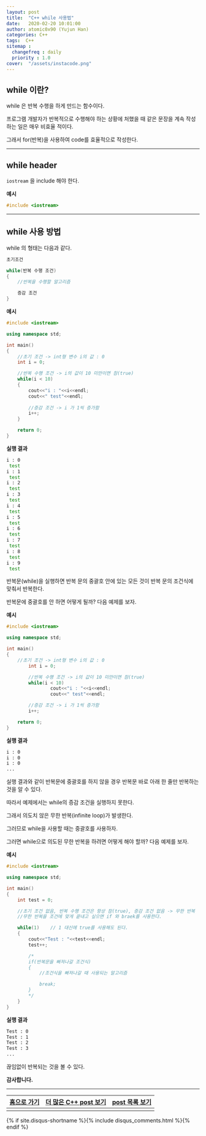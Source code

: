 ```yaml
---
layout: post
title:  "C++ while 사용법"
date:   2020-02-20 10:01:00
author: atomic0x90 (Yujun Han)
categories: C++
tags:  C++
sitemap :
  changefreq : daily
  priority : 1.0
cover:  "/assets/instacode.png"
---
```


## while 이란?

while 은 반복 수행을 하게 만드는 함수이다.

프로그램 개발자가 반복적으로 수행해야 하는 상황에 처했을 때 같은 문장을 계속 작성하는 일은 매우 비효율 적이다.

그래서 for(반복)을 사용하여 code를 효율적으로 작성한다.

---

## while header

`iostream` 을 include 해야 한다.

**예시**
```cpp
#include <iostream>
```


---

## while 사용 방법

while 의 형태는 다음과 같다.

```cpp
초기조건

while(반복 수행 조건)
{
	//반복을 수행할 알고리즘

	증감 조건
}
```

**예시**
```cpp
#include <iostream>

using namespace std;

int main()
{
	//초기 조건 -> int형 변수 i의 값 : 0
	int i = 0;

	//반복 수행 조건 -> i의 값이 10 미만이면 참(true)
	while(i < 10)
	{
		cout<<"i : "<<i<<endl;
		cout<<" test"<<endl;
	
		//증감 조건 -> i 가 1씩 증가함
		i++;
	}

	return 0;
}
```

**실행 결과**
```bash
i : 0
 test
i : 1
 test
i : 2
 test
i : 3
 test
i : 4
 test
i : 5
 test
i : 6
 test
i : 7
 test
i : 8
 test
i : 9
 test
```

반복문(while)을 실행하면 반복 문의 중괄호 안에 있는 모든 것이 반복 문의 조건식에 맞춰서 반복한다.

반복문에 중괄호를 안 하면 어떻게 될까? 다음 예제를 보자.

**예시**
```cpp
#include <iostream>

using namespace std;

int main()
{
	//초기 조건 -> int형 변수 i의 값 : 0
        int i = 0;

        //반복 수행 조건 -> i의 값이 10 미만이면 참(true)
        while(i < 10)
                cout<<"i : "<<i<<endl;
                cout<<" test"<<endl;

		//증감 조건 -> i 가 1씩 증가함
		i++;

	return 0;
}
```

**실행 결과**
```bash
i : 0
i : 0
i : 0
...
```

실행 결과와 같이 반복문에 중괄호를 하지 않을 경우 반복문 바로 아래 한 줄만 반복하는 것을 알 수 있다.

따라서 예제에서는 while의 증감 조건을 실행하지 못한다.

그래서 의도치 않은 무한 반복(infinite loop)가 발생한다.

그러므로 while을 사용할 때는 중괄호를 사용하자.



그러면 while으로 의도된 무한 반복을 하려면 어떻게 해야 할까? 다음 예제를 보자.

**예시**
```cpp
#include <iostream>

using namespace std;

int main()
{
	int test = 0;

	//초기 조건 없음, 반복 수행 조건은 항상 참(true), 증감 조건 없음 -> 무한 반복
	//무한 반복을 조건에 맞게 끝내고 싶으면 if 와 braek를 사용한다.

	while(1)	// 1 대신에 true를 사용해도 된다.
	{
		cout<<"Test : "<<test<<endl;
		test++;

		/*
		if(반복문을 빠져나갈 조건식)
		{
			//조건식을 빠져나갈 때 사용되는 알고리즘

			break;
		}
		*/
	}
}
```



**실행 결과**
```bash
Test : 0
Test : 1
Test : 2
Test : 3
...
```

끊임없이 반복되는 것을 볼 수 있다.



**감사합니다.**


---


[홈으로 가기][01]       |[더 많은 C++ post 보기][03]            |[post 목록 보기][02]
:------:                |:------:                               |:------:
                        |                                       |


[01]: https://atomic0x90.github.io/ "home"
[02]: https://atomic0x90.github.io/posts/ "posts"
[03]: https://atomic0x90.github.io/posts/#C++ "C++ post"

{% if site.disqus-shortname %}{% include disqus_comments.html %}{% endif %}



